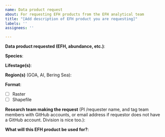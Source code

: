 ```yaml
---
name: Data product request
about: For requesting EFH products from the EFH analytical team
title: "[Add description of EFH product you are requesting]"
labels: ''
assignees: ''

---
```


**Data product requested (EFH, abundance, etc.)**: 

**Species**:

**Lifestage(s)**:

**Region(s)** (GOA, AI, Bering Sea):

**Format**: 

- [ ] Raster
- [ ] Shapefile

**Research team making the request** (PI /requester name, and tag team members with GitHub accounts, or email address if requestor does not have a GitHub account. Division is nice too.):

**What will this EFH product be used for?**:
